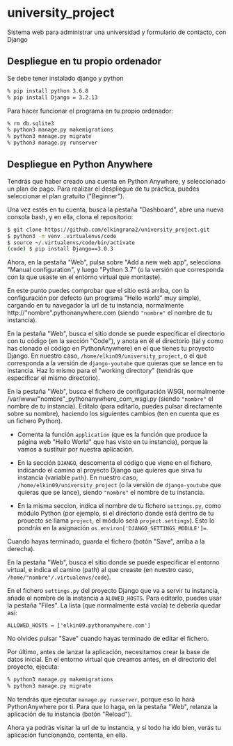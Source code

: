 # university_project

Sistema web para administrar una universidad y formulario de contacto, con Django

## Despliegue en tu propio ordenador



Se debe tener instalado django y python

```bash
% pip install python 3.6.8
% pip install Django = 3.2.13
```

Para hacer funcionar el programa en tu propio ordenador:
```bash
% rm db.sqlite3
% python3 manage.py makemigrations
% python3 manage.py migrate
% python3 manage.py runserver
```

## Despliegue en Python Anywhere

Tendrás que haber creado una cuenta en Python Anywhere, y seleccionado
un plan de pago. Para realizar el despliegue de tu práctica, puedes
seleccionar el plan gratuito ("Beginner").

Una vez estés en tu cuenta, busca la pestaña "Dashboard",
abre una nueva consola bash, y en ella, clona el repositorio:

```bash
$ git clone https://github.com/elkingrana2/university_project.git
$ python3 -m venv .virtualenvs/code
$ source ~/.virtualenvs/code/bin/activate
(code) $ pip install Django==3.0.3
```

Ahora, en la pestaña "Web", pulsa sobre "Add a new web app",
selecciona "Manual configuration", y luego "Python 3.7"
(o la versión que corresponda con la que usaste en el
entorno virtual que montaste).

En este punto puedes comprobar que el sitio está arriba,
con la configuración por defecto (un programa "Hello world"
muy simple), cargando en tu navegador la url de tu 
instancia, normalmente http://"nombre".pythonanywhere.com
(siendo `"nombre"` el nombre de tu instancia).

En la pestaña "Web", busca el sitio donde se puede especificar
el directorio con tu código (en la sección "Code"),
y anota en él el directorio
(tal y como has clonado el código en PythonAnywhere) en el que
tienes tu proyecto Django. En nuestro caso,
`/home/elkin09/university_project`,
o el que corresponda a la versión de `django-youtube` que 
quieras que se lance en tu instancia.
Haz lo mismo para el "working directory" (tendrás que especificar
el mismo directorio).

En la pestaña "Web", busca el fichero de configuración WSGI,
normalmente /var/www/"nombre"_pythonanywhere_com_wsgi.py
(siendo `"nombre"` el nombre de tu instancia).
Edítalo (para editarlo, puedes pulsar directamente sobre
su nombre),
haciendo los siguientes cambios
(ten en cuenta que es un fichero Python).

* Comenta la función `application` (que es la función que
produce la página web "Hello World" que has visto en tu
instancia), porque la vamos a sustituir por nuestra aplicación.

* En la sección `DJANGO`, descomenta el código que viene en el
fichero, indicando el camino al proyecto Django
que quieres que sirva tu instancia (variable `path`).
En nuestro caso, `/home/elkin09/university_project`
(o la versión de `django-youtube` que quieras que se lance),
siendo `"nombre"` el nombre de tu instancia.

* En la misma seccion, indica el nombre de tu fichero `settings.py`,
como módulo Python (por ejemplo, si el directorio donde está dentro
de tu prouecto se llama `project`, el módulo será `project.settings`).
Esto lo pondrás en la asignación `os.environ['DJANGO_SETTINGS_MODULE']=`.

Cuando hayas terminado, guarda el fichero (botón "Save", arriba a la derecha).

En la pestaña "Web", busca el sitio donde se puede especificar
el entorno virtual, e indica el camino (path) al que
creaste (en nuestro caso, `/home/"nombre"/.virtualenvs/code`).

En el fichero `settings.py` del proyecto Django que va a servir tu instancia,
añade el nombre de la instancia a `ALOWED_HOSTS`.
Para editarlo, puedes usar la pestaña "Files".
La lista (que normalmente está vacía) te debería quedar así:

```
ALLOWED_HOSTS = ['elkin09.pythonanywhere.com']
```

No olvides pulsar "Save" cuando hayas terminado de editar el fichero.

Por último, antes de lanzar la aplicación, necesitamos crear la
base de datos inicial. En el entorno virtual que creamos antes,
en el directorio del proyecto, ejecuta:

```bash
% python3 manage.py makemigrations
% python3 manage.py migrate
```

No tendrás que ejecutar `manage.py runserver`, porque eso lo hará
PythonAnywhere por ti. Para que lo haga,
en la pestaña "Web", relanza la aplicación de tu instancia
(botón "Reload").

Ahora ya podrás visitar la url de tu instancia, y si todo ha ido bien,
verás tu aplicación funcionando, contenta, en ella.
